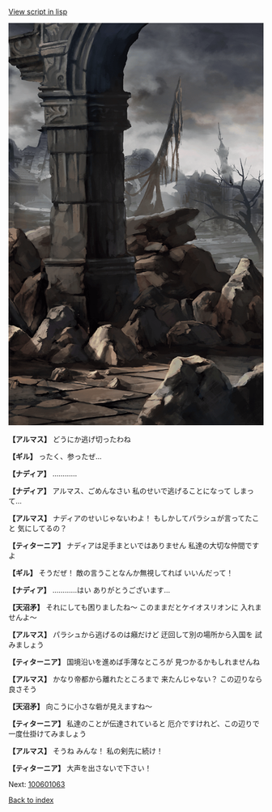 [View script in lisp](../scripts/100601061.txt)

![201_border.png](../images/backgrounds/201_border.png)

**【アルマス】**
どうにか逃げ切ったわね

**【ギル】**
ったく、参ったぜ…

**【ナディア】**
…………

**【ナディア】**
アルマス、ごめんなさい
私のせいで逃げることになって
しまって…

**【アルマス】**
ナディアのせいじゃないわよ！
もしかしてパラシュが言ってたこと
気にしてるの？

**【ティターニア】**
ナディアは足手まといではありません
私達の大切な仲間ですよ

**【ギル】**
そうだぜ！
敵の言うことなんか無視してれば
いいんだって！

**【ナディア】**
…………はい
ありがとうございます…

**【天沼矛】**
それにしても困りましたね～
このままだとケイオスリオンに
入れませんよ～

**【アルマス】**
パラシュから逃げるのは癪だけど
迂回して別の場所から入国を
試みましょう

**【ティターニア】**
国境沿いを進めば手薄なところが
見つかるかもしれませんね

**【アルマス】**
かなり帝都から離れたところまで
来たんじゃない？
この辺りなら良さそう

**【天沼矛】**
向こうに小さな砦が見えますね～

**【ティターニア】**
私達のことが伝達されていると
厄介ですけれど、この辺りで
一度仕掛けてみましょう

**【アルマス】**
そうね
みんな！
私の剣先に続け！

**【ティターニア】**
大声を出さないで下さい！


Next: [100601063](100601063.md)

[Back to index](index.md)
